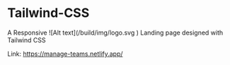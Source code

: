 # Tailwind-CSS 

A Responsive ![Alt text](/build/img/logo.svg <a href="https://manage-teams.netlify.app/"></a>) Landing page designed with Tailwind CSS 

Link: https://manage-teams.netlify.app/
